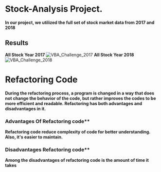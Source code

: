 # Stock-Analysis Project.
**In our project, we utilized the full set of stock market data from 2017 and 2018**
## Results
**All Stock Year 2017**
![VBA_Challenge_2017](https://user-images.githubusercontent.com/58860105/131256297-9b032511-6f22-4591-85a8-8b2a54a7715a.png)
**All Stock Year 2018**
![VBA_Challenge_2018](https://user-images.githubusercontent.com/58860105/131256302-d84bdf29-5287-44b0-a134-9d022a3af703.png)
# Refactoring Code
**During the refactoring process, a program is changed in a way that does not change the behavior of the code, but rather improves the codes to be more efficient and readable. Refactoring has both advantages and disadvantages in it.**

### Advantages Of Refactoring code**
**Refactoring code reduce complexity of code for better understanding. Also, it's easier to maintain.**
### Disadvantages Refactoring code**
**Among the disadvantages of refactoring code is the amount of time it takes**
